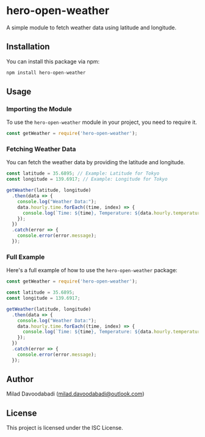 
# hero-open-weather

A simple module to fetch weather data using latitude and longitude.

## Installation

You can install this package via npm:

```sh
npm install hero-open-weather
```

## Usage

### Importing the Module

To use the `hero-open-weather` module in your project, you need to require it.

```js
const getWeather = require('hero-open-weather');
```

### Fetching Weather Data

You can fetch the weather data by providing the latitude and longitude.

```js
const latitude = 35.6895; // Example: Latitude for Tokyo
const longitude = 139.6917; // Example: Longitude for Tokyo

getWeather(latitude, longitude)
  .then(data => {
    console.log("Weather Data:");
    data.hourly.time.forEach((time, index) => {
      console.log(`Time: ${time}, Temperature: ${data.hourly.temperature_2m[index]}°C`);
    });
  })
  .catch(error => {
    console.error(error.message);
  });
```

### Full Example

Here's a full example of how to use the `hero-open-weather` package:

```js
const getWeather = require('hero-open-weather');

const latitude = 35.6895;
const longitude = 139.6917;

getWeather(latitude, longitude)
  .then(data => {
    console.log("Weather Data:");
    data.hourly.time.forEach((time, index) => {
      console.log(`Time: ${time}, Temperature: ${data.hourly.temperature_2m[index]}°C`);
    });
  })
  .catch(error => {
    console.error(error.message);
  });
```

## Author

Milad Davoodabadi (milad.davoodabadi@outlook.com)

## License

This project is licensed under the ISC License.
